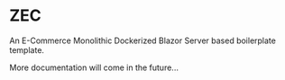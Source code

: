 # ZEC
An E-Commerce Monolithic Dockerized Blazor Server based boilerplate template.

More documentation will come in the future...
